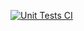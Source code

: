 [![Unit Tests CI](https://github.com/SpiddyBoy/Buddy-Up/actions/workflows/main.yml/badge.svg)](https://github.com/SpiddyBoy/Buddy-Up/actions/workflows/main.yml)
